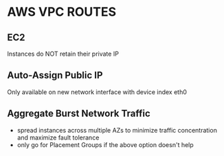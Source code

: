 # AWS VPC ROUTES

## EC2
Instances do NOT retain their private IP

## Auto-Assign Public IP
Only available on new network interface with device index eth0

## Aggregate Burst Network Traffic
- spread instances across multiple AZs to minimize traffic concentration and
maximize fault tolerance
- only go for Placement Groups if the above option doesn't help
